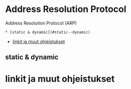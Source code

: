 # Address Resolution Protocol

Address Resolution Protocol (ARP)

    * [static & dynamic](#static--dynamic)
- [linkit ja muut ohjeistukset](#linkit-ja-muut-ohjeistukset)

## static & dynamic


# linkit ja muut ohjeistukset


